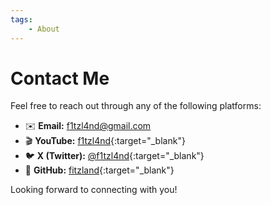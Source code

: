 ```yaml
---
tags:
    - About
---
```


# Contact Me

Feel free to reach out through any of the following platforms:

- ✉️ **Email:** [f1tzl4nd@gmail.com](mailto:f1tzl4nd@gmail.com)
- 🎬 **YouTube:** [f1tzl4nd](https://www.youtube.com/f1tzl4nd){:target="_blank"}
- 🐦 **X (Twitter):** [@f1tzl4nd](https://x.com/f1tzl4nd){:target="_blank"}
- 🐙 **GitHub:** [fitzland](https://github.com/fitzland){:target="_blank"}

Looking forward to connecting with you!
